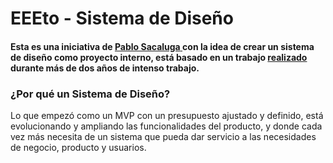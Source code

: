 # EEEto - Sistema de Diseño

#### Esta es una iniciativa de [**Pablo Sacaluga** ](http://www.pablosacaluga.com/)con la idea de crear un sistema de diseño como proyecto interno, está basado en un trabajo [realizado](https://www.doeeet.com/) durante más **de dos años de intenso trabajo.** 

### ¿Por qué un Sistema de Diseño?

Lo que empezó como un MVP con un presupuesto ajustado y definido, está evolucionando y ampliando las funcionalidades del producto, y donde cada vez más necesita de un sistema que pueda dar servicio a las necesidades de negocio, producto y usuarios.

